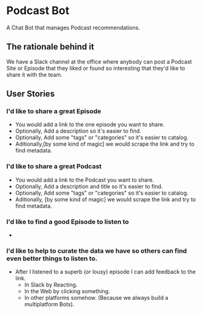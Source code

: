 # Podcast Bot
A Chat Bot that manages Podcast recommendations.

## The rationale behind it
We have a Slack channel at the office where anybody can post a Podcast Site or Episode that they liked or found so interesting that they'd like to share it with the team.


## User Stories
### I'd like to share a great Episode
- You would add a link to the one episode you want to share.
- Optionally, Add a description so it's easier to find.
- Optionally, Add some "tags" or "categories" so it's easier to catalog.
- Aditionally,[by some kind of magic] we would scrape the link and try to find metadata.

### I'd like to share a great Podcast
- You would add a link to the Podcast you want to share.
- Optionally, Add a description and title so it's easier to find.
- Optionally, Add some "tags" or "categories" so it's easier to catalog.
- Aditionally, [by some kind of magic] we would scrape the link and try to find metadata.

### I'd like to find a good Episode to listen to
- 

### I'd like to help to curate the data we have so others can find even better things to listen to.
- After I listened to a superb (or lousy) episode I can add feedback to the link.
  - In Slack by Reacting.
  - In the Web by clicking something.
  - In other platforms somehow. (Because we always build a multiplatform Bots).
